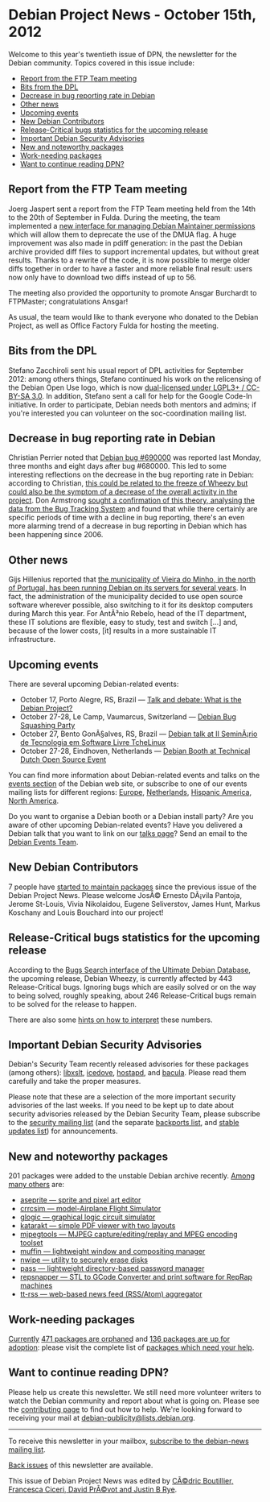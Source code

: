 
Debian Project News - October 15th, 2012
========================================


Welcome to this year's twentieth issue of DPN, the newsletter for the Debian community. Topics covered in this issue include:


* [Report from the FTP Team meeting](https://www.debian.org/News/weekly/2012/20/#ftpreport)
* [Bits from the DPL](https://www.debian.org/News/weekly/2012/20/#DPLbit)
* [Decrease in bug reporting rate in Debian](https://www.debian.org/News/weekly/2012/20/#bugsrate)
* [Other news](https://www.debian.org/News/weekly/2012/20/#other)
* [Upcoming events](https://www.debian.org/News/weekly/2012/20/#events)
* [New Debian Contributors](https://www.debian.org/News/weekly/2012/20/#newcontributors)
* [Release-Critical bugs statistics for the upcoming release](https://www.debian.org/News/weekly/2012/20/#rcstats)
* [Important Debian Security Advisories](https://www.debian.org/News/weekly/2012/20/#dsa)
* [New and noteworthy packages](https://www.debian.org/News/weekly/2012/20/#nnwp)
* [Work-needing packages](https://www.debian.org/News/weekly/2012/20/#wnpp)
* [Want to continue reading DPN?](https://www.debian.org/News/weekly/2012/20/#continuedpn)


Report from the FTP Team meeting
--------------------------------



Joerg Jaspert sent a report from the FTP Team meeting held from the 14th
to the 20th of September in Fulda. During the meeting, the team
implemented a
[new
interface for managing Debian Maintainer permissions](https://lists.debian.org/debian-devel-announce/2012/09/msg00008.html) which will
allow them to deprecate the use of the DMUA flag. A huge improvement was also
made in pdiff generation: in the past the Debian archive provided diff files to
support incremental updates, but without great results. Thanks to a
rewrite of the code, it is now possible to merge older diffs together in
order to have a faster and more reliable final result: users now only have
to download two diffs instead of up to 56.
  

The meeting also provided the opportunity to promote Ansgar Burchardt to
FTPMaster; congratulations Ansgar!
  

As usual, the team would like to thank everyone who donated to the Debian
Project, as well as Office Factory Fulda for hosting the meeting.



Bits from the DPL
-----------------



Stefano Zacchiroli sent his usual report of DPL activities for September
2012: among others things, Stefano continued his work on the relicensing of
the Debian Open Use logo, which is now
[dual-licensed
under LGPL3+ / CC-BY-SA 3.0](https://www.spi-inc.org/corporate/resolutions/2012/2012-09-07.rtb.1/). In addition, Stefano sent a
call for help for the Google Code-In initiative. In order to participate,
Debian needs both mentors and admins; if you're interested you can
volunteer on the soc-coordination mailing list.



Decrease in bug reporting rate in Debian
----------------------------------------



Christian Perrier noted that [Debian bug #690000](https://bugs.debian.org/690000) was reported
last Monday, three months and eight days after bug #680000.
This led to some interesting reflections on the decrease in the bug
reporting rate in Debian: according to Christian,
[this could
be related to the freeze of Wheezy but could also be the symptom
of a decrease of the overall activity in the project](http://www.perrier.eu.org/weblog/2012/10/09#690000).
Don Armstrong [sought a confirmation of this theory, analysing
the data from the Bug Tracking System](http://www.donarmstrong.com/posts/bug_reporting_rate/) and found that while there
certainly are specific periods of time with a decline in bug reporting,
there's an even more alarming trend of a decrease in bug reporting in
Debian which has been happening since 2006.



Other news
----------



Gijs Hillenius reported that [the
municipality of Vieira do Minho, in the north of Portugal, has been running
Debian on its servers for several years](https://joinup.ec.europa.eu/news/portuguese-vieira-do-minho-profits-decade-open-source). In fact, the administration of
the municipality decided to use open source software wherever possible, also switching
to it for its desktop computers during March this year. For AntÃ³nio
Rebelo, head of the IT department, these IT solutions
are flexible, easy to study, test and switch […] and, because of the
lower costs, [it] results in a more sustainable IT infrastructure.



Upcoming events
---------------


There are several upcoming Debian-related events:


* October 17, Porto Alegre, RS, Brazil — [Talk and debate: What is the Debian Project?](https://www.debian.org/events/2012/1017-puc-rs)
* October 27-28, Le Camp, Vaumarcus, Switzerland — [Debian Bug Squashing Party](https://www.debian.org/events/2012/1027-lecamp-bsp)
* October 27, Bento GonÃ§alves, RS, Brazil — [Debian talk at II SeminÃ¡rio de Tecnologia em Software Livre TcheLinux](https://www.debian.org/events/2012/1027-tchelinux)
* October 27-28, Eindhoven, Netherlands — [Debian Booth at Technical Dutch Open Source Event](https://www.debian.org/events/2012/1027-t-dose)



You can find more information about Debian-related events and talks
on the [events section](https://www.debian.org/events) of the Debian web site,
or subscribe to one of our events mailing lists for different regions:
[Europe](https://lists.debian.org/debian-events-eu),
[Netherlands](https://lists.debian.org/debian-events-nl),
[Hispanic America](https://lists.debian.org/debian-events-ha),
[North America](https://lists.debian.org/debian-events-na).



Do you want to organise a Debian booth or a Debian install party?
Are you aware of other upcoming Debian-related events?
Have you delivered a Debian talk that you want to link on our
[talks page](https://www.debian.org/events/talks)?
Send an email to the [Debian Events Team](mailto:events@debian.org).



New Debian Contributors
-----------------------



7 people have [started
 to maintain packages](https://udd.debian.org/cgi-bin/new-maintainers.cgi) since the previous issue of the Debian
 Project News. Please welcome
JosÃ© Ernesto DÃ¡vila Pantoja, Jerome St-Louis, Vivia Nikolaidou, Eugene
Seliverstov, James Hunt, Markus Koschany and Louis Bouchard
 into our project!


Release-Critical bugs statistics for the upcoming release
---------------------------------------------------------


According to the [Bugs Search interface of the Ultimate Debian Database](https://udd.debian.org/bugs.cgi), the upcoming release, Debian Wheezy, is currently affected by 443 Release-Critical bugs. Ignoring bugs which are easily solved or on the way to being solved, roughly speaking, about 246 Release-Critical bugs remain to be solved for the release to happen.


There are also some [hints on how to interpret](https://wiki.debian.org/ProjectNews/RC-Stats) these numbers.


Important Debian Security Advisories
------------------------------------


Debian's Security Team recently released
 advisories for these packages (among others):
[libxslt](https://www.debian.org/security/2012/dsa-2555),
[icedove](https://www.debian.org/security/2012/dsa-2556),
[hostapd](https://www.debian.org/security/2012/dsa-2557), and
[bacula](https://www.debian.org/security/2012/dsa-2558).
 Please read them carefully and take the proper measures.


Please note that these are a selection of the more important security
advisories of the last weeks. If you need to be kept up to date about
security advisories released by the Debian Security Team, please
subscribe to the [security mailing
list](https://lists.debian.org/debian-security-announce/) (and the separate [backports
list](https://lists.debian.org/debian-backports-announce/), and [stable updates
list](https://lists.debian.org/debian-stable-announce/)) for announcements.



New and noteworthy packages
---------------------------



201 packages were added to the unstable Debian archive
recently. [Among
many others](https://packages.debian.org/unstable/main/newpkg) are:


* [aseprite — sprite and pixel art editor](https://packages.debian.org/unstable/main/aseprite)
* [crrcsim — model-Airplane Flight Simulator](https://packages.debian.org/unstable/main/crrcsim)
* [glogic — graphical logic circuit simulator](https://packages.debian.org/unstable/main/glogic)
* [katarakt — simple PDF viewer with two layouts](https://packages.debian.org/unstable/main/katarakt)
* [mjpegtools — MJPEG capture/editing/replay and MPEG encoding toolset](https://packages.debian.org/unstable/main/mjpegtools)
* [muffin — lightweight window and compositing manager](https://packages.debian.org/unstable/main/muffin)
* [nwipe — utility to securely erase disks](https://packages.debian.org/unstable/main/nwipe)
* [pass — lightweight directory-based password manager](https://packages.debian.org/unstable/main/pass)
* [repsnapper — STL to GCode Converter and print software for RepRap machines](https://packages.debian.org/unstable/main/repsnapper)
* [tt-rss — web-based news feed (RSS/Atom) aggregator](https://packages.debian.org/unstable/main/tt-rss)


Work-needing packages
---------------------


[Currently](https://lists.debian.org/debian-devel/2012/10/msg00206.html) [471 packages are orphaned](https://www.debian.org/devel/wnpp/orphaned) and [136 packages are up for adoption](https://www.debian.org/devel/wnpp/rfa): please visit the complete list of [packages which need your help](https://www.debian.org/devel/wnpp/help_requested).


Want to continue reading DPN?
-----------------------------


Please help us create this newsletter. We still need more volunteer writers to watch the Debian community and report about what is going on. Please see the [contributing page](https://wiki.debian.org/ProjectNews/HowToContribute) to find out how to help. We're looking forward to receiving your mail at [debian-publicity@lists.debian.org](mailto:debian-publicity@lists.debian.org).




---



 To receive this newsletter in your mailbox, [subscribe to the debian-news mailing list](https://lists.debian.org/debian-news/).



[Back issues](https://www.debian.org/News/weekly/) of this newsletter are available.



This issue of Debian Project News was edited by [CÃ©dric Boutillier, Francesca Ciceri, David PrÃ©vot and Justin B Rye](mailto:debian-publicity@lists.debian.org).




